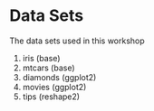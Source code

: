 Data Sets 
=====================
The data sets used in this workshop


1. iris (base)
2. mtcars (base)
3. diamonds (ggplot2)
4. movies (ggplot2)
5. tips (reshape2)
